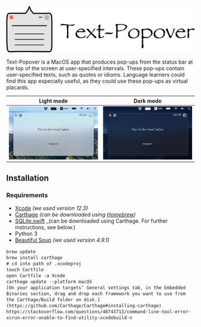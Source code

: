 <img src="text-popover-macOS/Assets.xcassets/popover-appicon-with-text.imageset/popover-appicon-with-text.png">

Text-Popover is a MacOS app that produces pop-ups from the status bar at the top of the screen at user-specified intervals. These pop-ups contain user-specified texts, such as quotes or idioms. Language learners could find this app especially useful, as they could use these pop-ups as virtual placards.

| Light mode             |  Dark mode               |
:-----------------------:|:-------------------------:
![](text-popover-macOS/Assets.xcassets/screenshot-screen-lightmode.png) | ![](text-popover-macOS/Assets.xcassets/screenshot-screen-darkmode.png)

## Installation

### Requirements

* [Xcode](https://apps.apple.com/gb/app/xcode/id497799835?mt=12) _(we used version 12.3)_
* [Carthage](https://github.com/Carthage/Carthage) _(can be downloaded using [Homebrew](https://brew.sh/))_
* [SQLite.swift](https://github.com/stephencelis/SQLite.swift) _(can be downloaded using Carthage. For further instructions, see below.)
* Python 3
* [Beautiful Soup](https://pypi.org/project/beautifulsoup4/) _(we used version 4.9.1)_

```
brew update
brew install carthage
# cd into path of .xcodeproj
touch Cartfile
open Cartfile -a Xcode
carthage update --platform macOS
[On your application targets’ General settings tab, in the Embedded Binaries section, drag and drop each framework you want to use from the Carthage/Build folder on disk.](https://github.com/Carthage/Carthage#installing-carthage)
https://stackoverflow.com/questions/40743713/command-line-tool-error-xcrun-error-unable-to-find-utility-xcodebuild-n
```
